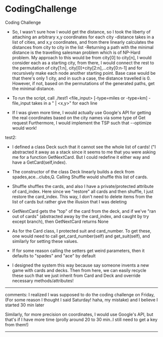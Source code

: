 # CodingChallenge
Coding Challenge

* So, I wasn't sure how I would get the distance, so I took the liberty of attaching an arbitrary x,y coordinates for each city
    -distance takes in a list of cities, and x,y coordinates, and from there linearly calculates the distances from city to city in the list
    -Returning a path with the minimal distance is the travelling salesman problem which is of NP-Hard problem. My approach to this would be from city[0] to city[n], I would consider each as a starting city, from there, I would connect the rest to the permutation of city[1:n], city[0]+city[2:n],...city[0:n-1] and for recursively make each node another starting point. Base case would be that there's only 1 city, and in such a case, the distance travelled is 0. However, if not, based on the permutations of the generated paths, get the minimal distance.

* To run the script, call ./test1 <file_input> [-type=miles or -type=km]
    -file_input takes in a "<City> | <x,y>" for each line

* If I was given more time, I would actually use Google's API for getting the real coordinates based on the city names via some type of Get request
  Furthermore, I would implement the TSP such that --optimize would work!

test2:
* I defined a class Deck such that it cannot see the whole list of cards! ("I abstracted it away as a stack since it seems to me that you were asking me for a function GetNextCard. But I could redefine it either way and have a GetCard(self,index). 
* The constructor of the class Deck linearly builds a deck from spades,ace...clubs,Q. Calling Shuffle would shuffle this list of cards.

* Shuffle shuffles the cards, and also I have a private/protected attribute of card_index. Here since we "restore" all cards and then shuffle, I just restore the card_index. This way, I don't need to delete items from the list of cards but rather give the illusion that I was deleting

* GetNextCard gets the "top" of the card from the deck, and if we've "ran out of cards" (abstracted away by the card_index, and caught by try except branch), then GetNextCard returns None

* As for the Card class, I protected suit and card_number. To get these, one would need to call get_card_number(self) and get_suit(self), and similarly for setting these values. 

* If for some reason calling the setters get weird parameters, then it defaults to "spades" and "ace" by default

* I designed the system this way because say someone invents a new game with cards and decks. Then from here, we can easily recycle these such that we just inherit from Card and Deck and override necessary methods/attributes!


****
comments:
  I realized I was supposed to do the coding challenge on Friday, (For some reason I thought I said Saturday! haha, my mistake) and I believe I started 30 min later

  Similarly, for more precision on coordinates, I would use Google's API, but that's if I have more time (prolly around 20 to 30 min..I still need to get a key from them!)
****
